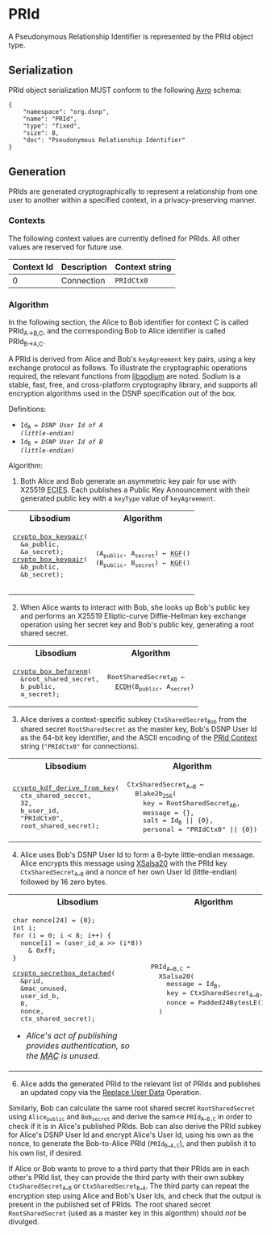 # PRId

A Pseudonymous Relationship Identifier is represented by the PRId object type.

## Serialization

PRId object serialization MUST conform to the following [Avro](https://avro.apache.org) schema:

```
{
    "namespace": "org.dsnp",
    "name": "PRId",
    "type": "fixed",
    "size": 8,
    "doc": "Pseudonymous Relationship Identifier"
}
```

## Generation

PRIds are generated cryptographically to represent a relationship from one user to another within a specified context, in a privacy-preserving manner.

### Contexts

The following context values are currently defined for PRIds. All other values are reserved for future use.

| Context Id | Description | Context string |
| --- | --- | --- |
| 0 | Connection | `PRIdCtx0` |

### Algorithm

In the following section, the Alice to Bob identifier for context C is called PRId<sub>A→B,C</sub>, and the corresponding Bob to Alice identifier is called PRId<sub>B→A,C</sub>.

A PRId is derived from Alice and Bob's `keyAgreement` key pairs, using a key exchange protocol as follows. To illustrate the cryptographic operations required, the relevant functions from [libsodium](https://libsodium.org) are noted. Sodium is a stable, fast, free, and cross-platform cryptography library, and supports all encryption algorithms used in the DSNP specification out of the box.

Definitions:
* <code>Id<sub>A</sub> = _DSNP User Id of A (little-endian)_</code>
* <code>Id<sub>B</sub> = _DSNP User Id of B (little-endian)_</code>

Algorithm:

1. Both Alice and Bob generate an asymmetric key pair for use with X25519 <abbr title="Elliptic Curve Integrated Encryption Scheme">ECIES</abbr>.
   Each publishes a Public Key Announcement with their generated public key with a `keyType` value of `keyAgreement`.

<table style="table-layout:fixed">
<tr><th>Libsodium</th><th>Algorithm</th></tr>
<tr><td>
<tt>
<pre>
<a href="https://libsodium.gitbook.io/doc/public-key_cryptography/authenticated_encryption#key-pair-generation">crypto_box_keypair</a>(
  &a_public,
  &a_secret);
<a href="https://libsodium.gitbook.io/doc/public-key_cryptography/authenticated_encryption#key-pair-generation">crypto_box_keypair</a>(
  &b_public, 
  &b_secret);
  </pre>
</tt>

</td><td>
<tt><pre>
(A<sub>public</sub>, A<sub>secret</sub>) &#8592; <abbr title="Key Generation Function">KGF</abbr>()
(B<sub>public</sub>, B<sub>secret</sub>) &#8592; <abbr title="Key Generation Function">KGF</abbr>()
</tt></pre>

</td></tr></table>

2. When Alice wants to interact with Bob, she looks up Bob's public key and performs an X25519 Elliptic-curve Diffie-Hellman key exchange operation using her secret key and Bob's public key, generating a root shared secret.

<table style="table-layout:fixed">
<tr><th>Libsodium</th><th>Algorithm</th></tr>
<tr><td>
<tt><pre>
<a href="https://libsodium.gitbook.io/doc/public-key_cryptography/authenticated_encryption#precalculation-interface">crypto_box_beforenm</a>(
  &root_shared_secret,
  b_public,
  a_secret);
</pre></tt>
</td><td>
<tt><pre>
RootSharedSecret<sub>AB</sub> &#8592;
  <abbr title="Elliptic-curve Diffie-Hellman">ECDH</abbr>(B<sub>public</sub>, A<sub>secret</sub>)
</pre></tt>
</td></tr></table>

3. Alice derives a context-specific subkey <code>CtxSharedSecret<sub>Bob</sub></code> from the shared secret `RootSharedSecret` as the master key, Bob's DSNP User Id as the 64-bit key identifier, and the ASCII encoding of the [PRId Context](#contexts) string (`"PRIdCtx0"` for connections).

<table style="table-layout:fixed">
<tr><th>Libsodium</th><th>Algorithm</th></tr>
<tr><td>
<tt><pre>
<a href="https://libsodium.gitbook.io/doc/key_derivation">crypto_kdf_derive_from_key</a>(
  ctx_shared_secret,
  32,
  b_user_id,
  "PRIdCtx0",
  root_shared_secret);
</pre></tt>
</td><td>
<tt><pre>
CtxSharedSecret<sub>A→B</sub> &#8592
  Blake2b<sub>256</sub>(
    key = RootSharedSecret<sub>AB</sub>,
    message = {},
    salt = Id<sub>B</sub> || {0},
    personal = "PRIdCtx0" || {0})
</pre></tt>
</td></tr></table>

4. Alice uses Bob's DSNP User Id to form a 8-byte little-endian message.
Alice encrypts this message using [XSalsa20](http://cr.yp.to/snuffle/xsalsa-20110204.pdf) with the PRId key <code>CtxSharedSecret<sub>A→B</sub></code> and a nonce of her own User Id (little-endian) followed by 16 zero bytes.

<table style="table-layout:fixed">
<tr><th>Libsodium</th><th>Algorithm</th></tr>
<tr><td>
<tt><pre>
char nonce[24] = {0};
int i;
for (i = 0; i < 8; i++) {
  nonce[i] = (user_id_a >> (i*8))
    & 0xff;
}<br>
<a href="https://libsodium.gitbook.io/doc/secret-key_cryptography/secretbox#detached-mode">crypto_secretbox_detached</a>(
  &prid,
  &mac_unused,
  user_id_b,
  8,
  nonce,
  ctx_shared_secret);
</pre></tt>

* <i>Alice's act of publishing provides authentication, so the <abbr title="Message Authentication Code">MAC</abbr> is unused.</i>

</td><td>
<tt><pre>
PRId<sub>A→B,C</sub> &#8592
  XSalsa20(
    message = Id<sub>B</sub>,
    key = CtxSharedSecret<sub>A→B</sub>,
    nonce = Padded24BytesLE(Id<sub>A</sub>)
  )
</pre></tt>
</td></tr></table>

6. Alice adds the generated PRId to the relevant list of PRIds and publishes an updated copy via the [Replace User Data](../UserData.md#replace-user-data-operation) Operation.

Similarly, Bob can calculate the same root shared secret `RootSharedSecret` using <code>Alice<sub>public</sub></code> and <code>Bob<sub>secret</sub></code> and derive the sam<e <code>PRId<sub>A→B,C</sub></code> in order to check if it is in Alice's published PRIds.
Bob can also derive the PRId subkey for Alice's DSNP User Id and encrypt Alice's User Id, using his own as the nonce, to generate the Bob-to-Alice PRId (<code>PRId<sub>B→A,C</sub></code>), and then publish it to his own list, if desired.

If Alice or Bob wants to prove to a third party that their PRIds are in each other's PRId list, they can provide the third party with their own subkey <code>CtxSharedSecret<sub>A→B</sub></code> or <code>CtxSharedSecret<sub>B→A</sub></code>.
The third party can repeat the encryption step using Alice and Bob's User Ids, and check that the output is present in the published set of PRIds. The root shared secret `RootSharedSecret` (used as a master key in this algorithm) should _not_ be divulged.
